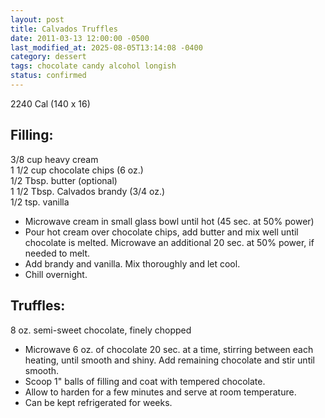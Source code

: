 ```yaml
---
layout: post
title: Calvados Truffles
date: 2011-03-13 12:00:00 -0500
last_modified_at: 2025-08-05T13:14:08 -0400
category: dessert
tags: chocolate candy alcohol longish
status: confirmed
---
```

2240 Cal (140 x 16)
  
## Filling:

3/8 cup heavy cream  
1 1/2 cup chocolate chips (6 oz.)  
1/2 Tbsp. butter (optional)  
1 1/2 Tbsp. Calvados brandy (3/4 oz.)  
1/2 tsp. vanilla  

* Microwave cream in small glass bowl until hot (45 sec. at 50% power)
* Pour hot cream over chocolate chips, add butter and mix well until chocolate is melted. Microwave an additional 20 sec. at 50% power, if needed to melt.
* Add brandy and vanilla. Mix thoroughly and let cool.
* Chill overnight.

## Truffles:

8 oz. semi-sweet chocolate, finely chopped

* Microwave 6 oz. of chocolate 20 sec. at a time, stirring between each heating, until smooth and shiny. Add remaining chocolate and stir until smooth.
* Scoop 1" balls of filling and coat with tempered chocolate.
* Allow to harden for a few minutes and serve at room temperature.
* Can be kept refrigerated for weeks.
